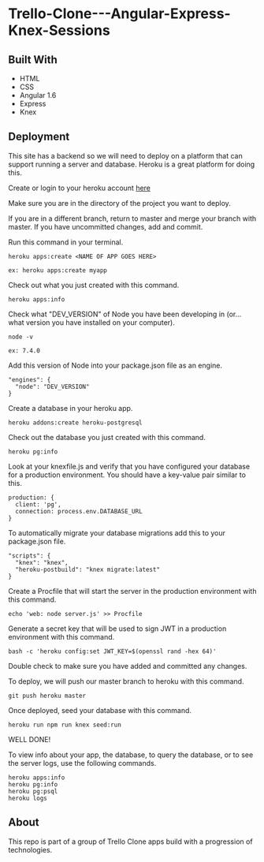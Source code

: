 # Trello-Clone---Angular-Express-Knex-Sessions

## Built With
* HTML
* CSS
* Angular 1.6
* Express
* Knex

## Deployment
This site has a backend so we will need to deploy on a platform that can support running a server and database. Heroku is a great platform for doing this.

Create or login to your heroku account [here](https://dashboard.heroku.com/apps)

Make sure you are in the directory of the project you want to deploy.

If you are in a different branch, return to master and merge your branch with master. If you have uncommitted changes, add and commit.

Run this command in your terminal.
```
heroku apps:create <NAME OF APP GOES HERE>

ex: heroku apps:create myapp
```

Check out what you just created with this command.
```
heroku apps:info
```

Check what "DEV_VERSION" of Node you have been developing in (or... what version you have installed on your computer).
```
node -v

ex: 7.4.0
```

Add this version of Node into your package.json file as an engine.
```
"engines": {
  "node": "DEV_VERSION"
}
```

Create a database in your heroku app.
```
heroku addons:create heroku-postgresql
```

Check out the database you just created with this command.
```
heroku pg:info
```

Look at your knexfile.js and verify that you have configured your database for a production environment. You should have a key-value pair similar to this.
```
production: {
  client: 'pg',
  connection: process.env.DATABASE_URL
}
```

To automatically migrate your database migrations add this to your package.json file.
```
"scripts": {
  "knex": "knex",
  "heroku-postbuild": "knex migrate:latest"
}
```

Create a Procfile that will start the server in the production environment with this command.
```
echo 'web: node server.js' >> Procfile
```

Generate a secret key that will be used to sign JWT in a production environment with this command.
```
bash -c 'heroku config:set JWT_KEY=$(openssl rand -hex 64)'
```

Double check to make sure you have added and committed any changes.

To deploy, we will push our master branch to heroku with this command.
```
git push heroku master
```

Once deployed, seed your database with this command.
```
heroku run npm run knex seed:run
```

WELL DONE!

To view info about your app, the database, to query the database, or to see the server logs, use the following commands.
```
heroku apps:info
heroku pg:info
heroku pg:psql
heroku logs
```

## About
This repo is part of a group of Trello Clone apps build with a progression of technologies.
